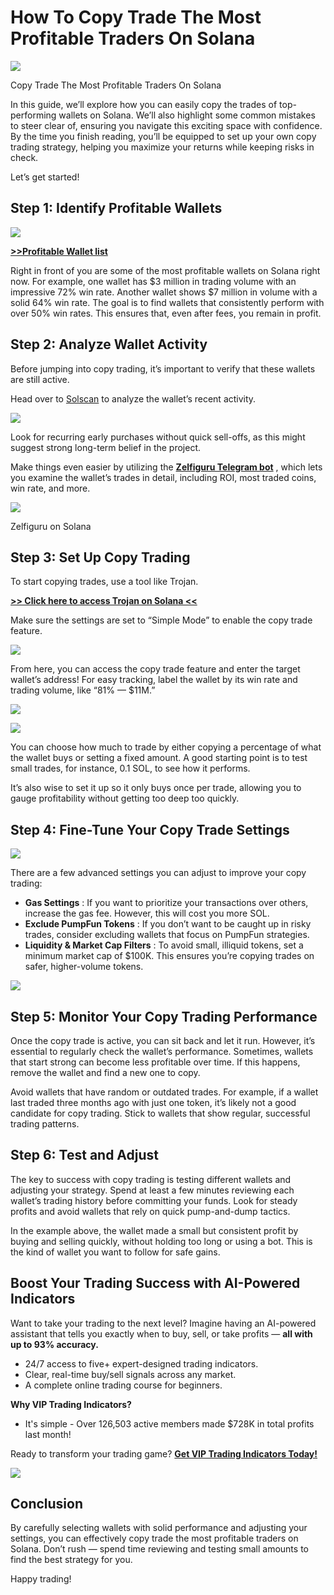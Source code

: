 # How To Copy Trade The Most Profitable Traders On Solana

![](https://miro.medium.com/v2/1*mwtlWqUzjyMhG1TuHmSZXQ.png)

Copy Trade The Most Profitable Traders On Solana

In this guide, we’ll explore how you can easily copy the trades of top-performing wallets on Solana. We’ll also highlight some common mistakes to steer clear of, ensuring you navigate this exciting space with confidence. By the time you finish reading, you’ll be equipped to set up your own copy trading strategy, helping you maximize your returns while keeping risks in check.

Let’s get started!

## Step 1: Identify Profitable Wallets

![](https://miro.medium.com/v2/1*po0cRy0cBgUBiEQJFmDFYg.png)

[**>>Profitable Wallet list**](https://dune.com/dev2020/solana-alphas)

Right in front of you are some of the most profitable wallets on Solana right now. For example, one wallet has $3 million in trading volume with an impressive 72% win rate. Another wallet shows $7 million in volume with a solid 64% win rate. The goal is to find wallets that consistently perform with over 50% win rates. This ensures that, even after fees, you remain in profit.

## Step 2: Analyze Wallet Activity

Before jumping into copy trading, it’s important to verify that these wallets are still active.

Head over to
[Solscan](https://solscan.io/)
to analyze the wallet’s recent activity.

![](https://miro.medium.com/v2/1*aiS8XxIOc2XkOBvdrBqj9Q.png)

Look for recurring early purchases without quick sell-offs, as this might suggest strong long-term belief in the project.

Make things even easier by utilizing the
[**Zelfiguru Telegram bot**](https://t.me/zelfiguru_on_solana_bot?start=NjY4NjkwMzExOA==)
, which lets you examine the wallet’s trades in detail, including ROI, most traded coins, win rate, and more.

![](https://miro.medium.com/v2/1*Zb6OO3BX6pH5IYDNCOBMoQ.png)

Zelfiguru on Solana

## Step 3: Set Up Copy Trading

To start copying trades, use a tool like Trojan.

[**>> Click here to access Trojan on Solana <<**](https://t.me/solana_trojanbot?start=r-corokere)

Make sure the settings are set to “Simple Mode” to enable the copy trade feature.

![](https://miro.medium.com/v2/1*Y7iMFKI-rNHibx8Xvpdrqw.png)

From here, you can access the copy trade feature and enter the target wallet’s address! For easy tracking, label the wallet by its win rate and trading volume, like “81% — $11M.”

![](https://miro.medium.com/v2/1*P-70AibRCXicve7cjLJ6Ig.png)



![](https://miro.medium.com/v2/1*dclLbytOM9aLKAQCIh8gQw.png)

You can choose how much to trade by either copying a percentage of what the wallet buys or setting a fixed amount. A good starting point is to test small trades, for instance, 0.1 SOL, to see how it performs.

It’s also wise to set it up so it only buys once per trade, allowing you to gauge profitability without getting too deep too quickly.

## Step 4: Fine-Tune Your Copy Trade Settings

![](https://miro.medium.com/v2/1*QRzjkl3xjGhN1sAJiYszRA.png)

There are a few advanced settings you can adjust to improve your copy trading:

* **Gas Settings**
  : If you want to prioritize your transactions over others, increase the gas fee. However, this will cost you more SOL.
* **Exclude PumpFun Tokens**
  : If you don’t want to be caught up in risky trades, consider excluding wallets that focus on PumpFun strategies.
* **Liquidity & Market Cap Filters**
  : To avoid small, illiquid tokens, set a minimum market cap of $100K. This ensures you’re copying trades on safer, higher-volume tokens.

![](https://miro.medium.com/v2/1*-eTIe6VQNarnfyb2AgPpAQ.png)

## Step 5: Monitor Your Copy Trading Performance

Once the copy trade is active, you can sit back and let it run. However, it’s essential to regularly check the wallet’s performance. Sometimes, wallets that start strong can become less profitable over time. If this happens, remove the wallet and find a new one to copy.

Avoid wallets that have random or outdated trades. For example, if a wallet last traded three months ago with just one token, it’s likely not a good candidate for copy trading. Stick to wallets that show regular, successful trading patterns.

## Step 6: Test and Adjust

The key to success with copy trading is testing different wallets and adjusting your strategy. Spend at least a few minutes reviewing each wallet’s trading history before committing your funds. Look for steady profits and avoid wallets that rely on quick pump-and-dump tactics.

In the example above, the wallet made a small but consistent profit by buying and selling quickly, without holding too long or using a bot. This is the kind of wallet you want to follow for safe gains.

## Boost Your Trading Success with AI-Powered Indicators

Want to take your trading to the next level? Imagine having an AI-powered assistant that tells you exactly when to buy, sell, or take profits —
**all with up to 93% accuracy.**

* 24/7 access to five+ expert-designed trading indicators.
* Clear, real-time buy/sell signals across any market.
* A complete online trading course for beginners.

**Why VIP Trading Indicators?**

* It's simple - Over 126,503 active members made $728K in total profits last month!

Ready to transform your trading game?
[**Get VIP Trading Indicators Today!**](https://vipindicators.xyz)

![](https://vipindicators.xyz/3.png)

## Conclusion

By carefully selecting wallets with solid performance and adjusting your settings, you can effectively copy trade the most profitable traders on Solana. Don’t rush — spend time reviewing and testing small amounts to find the best strategy for you.

Happy trading!